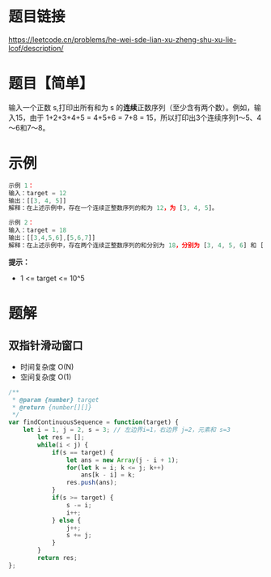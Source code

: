 # 题目链接

https://leetcode.cn/problems/he-wei-sde-lian-xu-zheng-shu-xu-lie-lcof/description/

# 题目【简单】

输入一个正数 s,打印出所有和为 s 的**连续**正数序列（至少含有两个数）。例如，输入15，由于 1+2+3+4+5 = 4+5+6 = 7+8 = 15，所以打印出3个连续序列1～5、4～6和7～8。

# 示例

```js
示例 1：
输入：target = 12
输出：[[3, 4, 5]]
解释：在上述示例中，存在一个连续正整数序列的和为 12，为 [3, 4, 5]。

示例 2：
输入：target = 18
输出：[[3,4,5,6],[5,6,7]]
解释：在上述示例中，存在两个连续正整数序列的和分别为 18，分别为 [3, 4, 5, 6] 和 [5, 6, 7]。
```

**提示：**
- 1 <= target <= 10^5

# 题解

## 双指针滑动窗口

- 时间复杂度 O(N)
- 空间复杂度 O(1)

```js
/**
 * @param {number} target
 * @return {number[][]}
 */
var findContinuousSequence = function(target) {
    let i = 1, j = 2, s = 3; // 左边界i=1，右边界 j=2，元素和 s=3
        let res = [];
        while(i < j) {
            if(s == target) {
                let ans = new Array(j - i + 1);
                for(let k = i; k <= j; k++)
                    ans[k - i] = k;
                res.push(ans);
            }
            if(s >= target) {
                s -= i;
                i++;
            } else {
                j++;
                s += j;
            }
        }
        return res;
};
```
